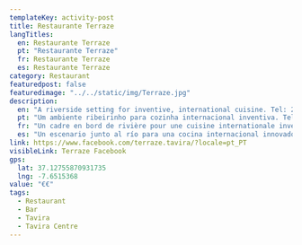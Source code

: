 ```yaml
---
templateKey: activity-post
title: Restaurante Terraze
langTitles:
  en: Restaurante Terraze
  pt: "Restaurante Terraze"
  fr: Restaurante Terraze
  es: Restaurante Terraze
category: Restaurant 
featuredpost: false
featuredimage: "../../static/img/Terraze.jpg"
description: 
  en: "A riverside setting for inventive, international cuisine. Tel: 281 327 481"
  pt: "Um ambiente ribeirinho para cozinha internacional inventiva. Tel: 281 327 481"
  fr: "Un cadre en bord de rivière pour une cuisine internationale inventive. Tel: 281 327 481"
  es: "Un escenario junto al río para una cocina internacional innovadora. Tel: 281 327 481"
link: https://www.facebook.com/terraze.tavira/?locale=pt_PT
visibleLink: Terraze Facebook
gps:
  lat: 37.12755870931735
  lng: -7.6515368
value: "€‎€‎"
tags:
  - Restaurant
  - Bar
  - Tavira
  - Tavira Centre
---
```


